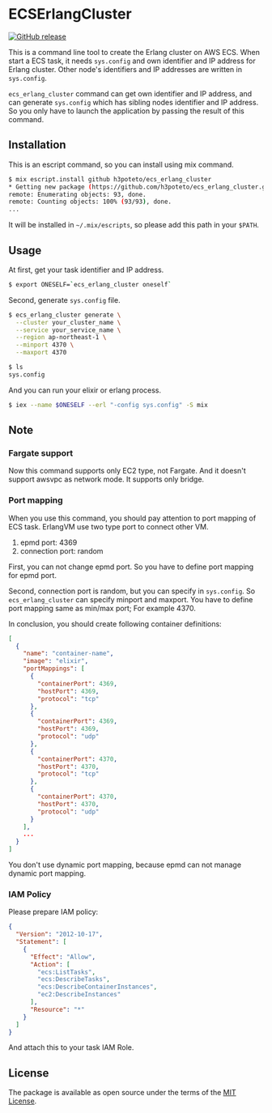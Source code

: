 # ECSErlangCluster

[![GitHub release](https://img.shields.io/github/release/h3poteto/ecs_erlang_cluster.svg?style=flat-square)](https://github.com/h3poteto/ecs_erlang_cluster/releases)

This is a command line tool to create the Erlang cluster on AWS ECS. When start a ECS task, it needs `sys.config` and own identifier and IP address for Erlang cluster. Other node's identifiers and IP addresses are written in `sys.config`.

`ecs_erlang_cluster` command can get own identifier and IP address, and can generate `sys.config` which has sibling nodes identifier and IP address. So you only have to launch the application by passing the result of this command.

## Installation

This is an escript command, so you can install using mix command.

```bash
$ mix escript.install github h3poteto/ecs_erlang_cluster
* Getting new package (https://github.com/h3poteto/ecs_erlang_cluster.git)
remote: Enumerating objects: 93, done.
remote: Counting objects: 100% (93/93), done.
...
```
It will be installed in `~/.mix/escripts`, so please add this path in your `$PATH`.

## Usage

At first, get your task identifier and IP address.

```bash
$ export ONESELF=`ecs_erlang_cluster oneself`
```

Second, generate `sys.config` file.

```bash
$ ecs_erlang_cluster generate \
  --cluster your_cluster_name \
  --service your_service_name \
  --region ap-northeast-1 \
  --minport 4370 \
  --maxport 4370

$ ls
sys.config
```

And you can run your elixir or erlang process.

```bash
$ iex --name $ONESELF --erl "-config sys.config" -S mix
```

## Note
### Fargate support
Now this command supports only EC2 type, not Fargate. And it doesn't support awsvpc as network mode. It supports only bridge.

### Port mapping
When you use this command, you should pay attention to port mapping of ECS task.
ErlangVM use two type port to connect other VM.

1. epmd port: 4369
2. connection port: random

First, you can not change epmd port. So you have to define port mapping for epmd port.

Second, connection port is random, but you can specify in `sys.config`. So `ecs_erlang_cluster` can specify minport and maxport. You have to define port mapping same as min/max port; For example 4370.


In conclusion, you should create following container definitions:

```json
[
  {
    "name": "container-name",
    "image": "elixir",
    "portMappings": [
      {
        "containerPort": 4369,
        "hostPort": 4369,
        "protocol": "tcp"
      },
      {
        "containerPort": 4369,
        "hostPort": 4369,
        "protocol": "udp"
      },
      {
        "containerPort": 4370,
        "hostPort": 4370,
        "protocol": "tcp"
      },
      {
        "containerPort": 4370,
        "hostPort": 4370,
        "protocol": "udp"
      }
    ],
    ...
  }
]
```

You don't use dynamic port mapping, because epmd can not manage dynamic port mapping.

### IAM Policy
Please prepare IAM policy:

```json
{
  "Version": "2012-10-17",
  "Statement": [
    {
      "Effect": "Allow",
      "Action": [
        "ecs:ListTasks",
        "ecs:DescribeTasks",
        "ecs:DescribeContainerInstances",
        "ec2:DescribeInstances"
      ],
      "Resource": "*"
    }
  ]
}
```

And attach this to your task IAM Role.



## License

The package is available as open source under the terms of the [MIT License](https://opensource.org/licenses/MIT).
